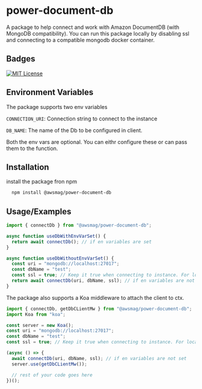 # power-document-db

A package to help connect and work with Amazon DocumentDB (with MongoDB compatibility). You can run this package locally by disabling ssl and connecting to a compatible mongodb docker container.

## Badges

[![MIT License](https://img.shields.io/badge/License-MIT-green.svg)](https://choosealicense.com/licenses/mit/)

## Environment Variables

The package supports two env variables

`CONNECTION_URI`: Connection string to connect to the instance

`DB_NAME`: The name of the Db to be configured in client.

Both the env vars are optional. You can eithr configure these or can pass them to the function.

## Installation

install the package fron npm

```bash
  npm install @awsmag/power-document-db
```

## Usage/Examples

```javascript
import { connectDb } from "@awsmag/power-document-db";

async function useDbWithEnvVarSet() {
  return await connectDb(); // if en variables are set
}

async function useDbWithoutEnvVarSet() {
  const uri = "mongodb://localhost:27017";
  const dbName = "test";
  const ssl = true; // Keep it true when connecting to instance. For local testing and docker container keep it false
  return await connectDb(uri, dbName, ssl); // if en variables are not set
}
```

The package also supports a Koa middleware to attach the client to ctx.

```javascript
import { connectDb, getDbCLientMw } from "@awsmag/power-document-db";
import Koa from "koa";

const server = new Koa();
const uri = "mongodb://localhost:27017";
const dbName = "test";
const ssl = true; // Keep it true when connecting to instance. For local testing and docker container keep it false

(async () => {
  await connectDb(uri, dbName, ssl); // if en variables are not set
  server.use(getDbCLientMw());

  // rest of your code goes here
})();
```
